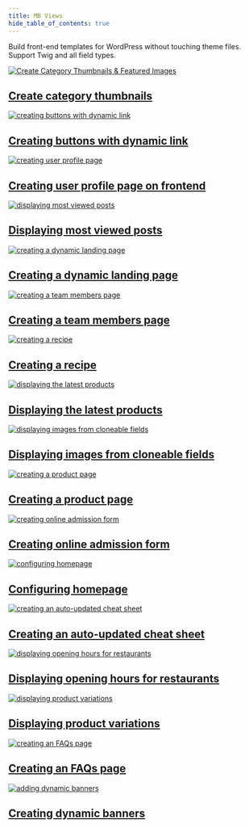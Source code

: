 ```yaml
---
title: MB Views
hide_table_of_contents: true
---
```


Build front-end templates for WordPress without touching theme files. Support Twig and all field types.

<div className="category_wrap">
	<div className="tutorials_category tutorials_category--new">
<div className="items">

[![Create Category Thumbnails & Featured Images](/tutorials/views-1.png) <h2 class="items_titles">Create category thumbnails</h2>](/tutorials/category-thumbnails/)

</div>
<div className="items">

[![creating buttons with dynamic link](/tutorials/views-2.png) <h2 class="items_titles">Creating buttons with dynamic link</h2>](/tutorials/create-buttons-dynamic-links/)

</div>
<div className="items">

[![creating user profile page](/tutorials/views-3.png) <h2 class="items_titles">Creating user profile page on frontend</h2>](/tutorials/create-user-profile-page/)

</div>
<div className="items">

[![displaying most viewed posts](/tutorials/views-add-1.png) <h2 class="items_titles">Displaying most viewed posts</h2>](/tutorials/display-most-viewed-posts-mb-views)

</div>
<div className="items">

[![creating a dynamic landing page](/tutorials/views-4.png) <h2 class="items_titles">Creating a dynamic landing page</h2>](/tutorials/create-dynamic-landing-page/)

</div>
<div className="items">

[![creating a team members page](/tutorials/views-5.png) <h2 class="items_titles">Creating a team members page</h2>](/tutorials/create-team-members-page-mb-views/)

</div>
<div className="items">

[![creating a recipe](/tutorials/views-6.png) <h2 class="items_titles">Creating a recipe</h2>](/tutorials/create-recipe-mb-views/)

</div>
<div className="items">

[![displaying the latest products](/tutorials/views-7.png) <h2 class="items_titles">Displaying the latest products</h2>](/tutorials/display-latest-products-mb-views/)

</div>
<div className="items">

[![displaying images from cloneable fields](/tutorials/views-8.png) <h2 class="items_titles">Displaying images from cloneable fields</h2>](/tutorials/display-images-cloneable-fields-mb-views/)

</div>
<div className="items">

[![creating a product page](/tutorials/views-9.png) <h2 class="items_titles">Creating a product page</h2>](/tutorials/create-product-pages-mb-views/)

</div>
<div className="items">

[![creating online admission form](/tutorials/views-10.png) <h2 class="items_titles">Creating online admission form</h2>](/tutorials/create-online-admission-form/)

</div>
<div className="items">

[![configuring homepage](/tutorials/views-11.png) <h2 class="items_titles">Configuring homepage</h2>](/tutorials/configure-homepage/)

</div>
<div className="items">

[![creating an auto-updated cheat sheet](/tutorials/views-12.png) <h2 class="items_titles">Creating an auto-updated cheat sheet</h2>](/tutorials/create-auto-updated-cheat-sheet/)

</div>
<div className="items">

[![displaying opening hours for restaurants](/tutorials/views-14.png) <h2 class="items_titles">Displaying opening hours for restaurants</h2>](/tutorials/display-opening-hours-restaurant-mb-views/)

</div>
<div className="items">

[![displaying product variations](/tutorials/views-15.png) <h2 class="items_titles">Displaying product variations</h2>](/tutorials/display-product-variations-mb-views/)

</div>
<div className="items">

[![creating an FAQs page](/tutorials/views-16.png) <h2 class="items_titles">Creating an FAQs page</h2>](/tutorials/create-faqs-page-mb-views/)

</div>
<div className="items">

[![adding dynamic banners](/tutorials/views-17.png) <h2 class="items_titles">Creating dynamic banners</h2>](/tutorials/create-dynamic-banners/)

</div>
	</div>
</div>